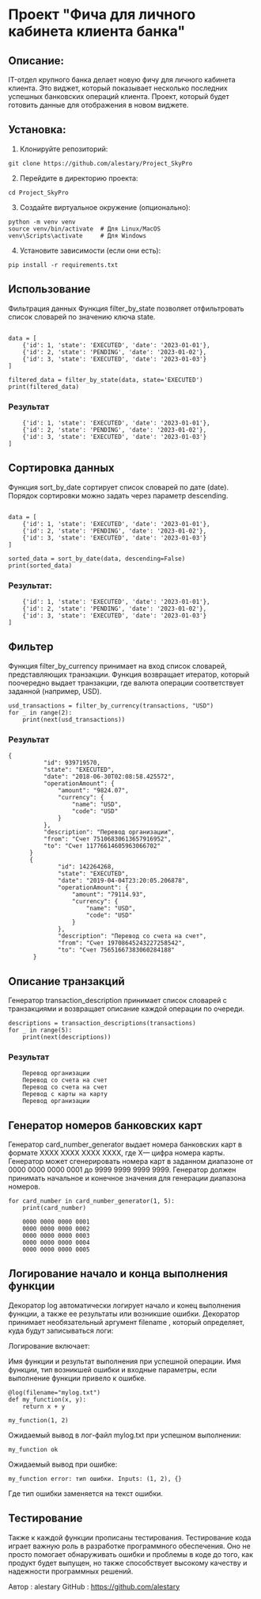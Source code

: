  # Проект "Фича для личного кабинета клиента банка"

## Описание:

IT-отдел крупного банка делает новую фичу для личного кабинета клиента. Это виджет, который показывает несколько последних успешных банковских операций клиента. Проект, который будет готовить данные для отображения в новом виджете.

## Установка:

1. Клонируйте репозиторий:
```
git clone https://github.com/alestary/Project_SkyPro
```

2. Перейдите в директорию проекта:
```
cd Project_SkyPro
```

3. Создайте виртуальное окружение (опционально):
```
python -m venv venv
source venv/bin/activate  # Для Linux/MacOS
venv\Scripts\activate     # Для Windows
```

4. Установите зависимости (если они есть):
```
pip install -r requirements.txt
```
## Использование
Фильтрация данных
Функция filter_by_state позволяет отфильтровать список словарей по значению ключа state.

```from src.processing import filter_by_state

data = [
    {'id': 1, 'state': 'EXECUTED', 'date': '2023-01-01'},
    {'id': 2, 'state': 'PENDING', 'date': '2023-01-02'},
    {'id': 3, 'state': 'EXECUTED', 'date': '2023-01-03'}
]

filtered_data = filter_by_state(data, state='EXECUTED')
print(filtered_data) 
```
### Результат 
```[
    {'id': 1, 'state': 'EXECUTED', 'date': '2023-01-01'},
    {'id': 2, 'state': 'PENDING', 'date': '2023-01-02'},
    {'id': 3, 'state': 'EXECUTED', 'date': '2023-01-03'}
]
```
## Сортировка данных
Функция sort_by_date сортирует список словарей по дате (date). Порядок сортировки можно задать через параметр descending.

```from src.processing import sort_by_date

data = [
    {'id': 1, 'state': 'EXECUTED', 'date': '2023-01-01'},
    {'id': 2, 'state': 'PENDING', 'date': '2023-01-02'},
    {'id': 3, 'state': 'EXECUTED', 'date': '2023-01-03'}
]

sorted_data = sort_by_date(data, descending=False)
print(sorted_data)
```
### Результат:
```[
    {'id': 1, 'state': 'EXECUTED', 'date': '2023-01-01'},
    {'id': 2, 'state': 'PENDING', 'date': '2023-01-02'},
    {'id': 3, 'state': 'EXECUTED', 'date': '2023-01-03'}
]
```
## Фильтер
Функция filter_by_currency принимает на вход список словарей, представляющих транзакции.
Функция возвращает итератор, который поочередно выдает транзакции, где валюта операции соответствует заданной (например, USD).

``` 
usd_transactions = filter_by_currency(transactions, "USD")
for _ in range(2):
    print(next(usd_transactions)) 
```
### Результат
```
{
          "id": 939719570,
          "state": "EXECUTED",
          "date": "2018-06-30T02:08:58.425572",
          "operationAmount": {
              "amount": "9824.07",
              "currency": {
                  "name": "USD",
                  "code": "USD"
              }
          },
          "description": "Перевод организации",
          "from": "Счет 75106830613657916952",
          "to": "Счет 11776614605963066702"
      }
      {
              "id": 142264268,
              "state": "EXECUTED",
              "date": "2019-04-04T23:20:05.206878",
              "operationAmount": {
                  "amount": "79114.93",
                  "currency": {
                      "name": "USD",
                      "code": "USD"
                  }
              },
              "description": "Перевод со счета на счет",
              "from": "Счет 19708645243227258542",
              "to": "Счет 75651667383060284188"
       }
```
## Описание транзакций
Генератор transaction_description принимает список словарей с транзакциями и возвращает описание каждой операции по очереди.
```
descriptions = transaction_descriptions(transactions)
for _ in range(5):
    print(next(descriptions))
```
### Результат
```
    Перевод организации
    Перевод со счета на счет
    Перевод со счета на счет
    Перевод с карты на карту
    Перевод организации
```
## Генератор номеров банковских карт
Генератор card_number_generator выдает номера банковских карт в формате XXXX XXXX XXXX XXXX, где X— цифра номера карты. 
Генератор может сгенерировать номера карт в заданном диапазоне от 0000 0000 0000 0001 до 9999 9999 9999 9999.
Генератор должен принимать начальное и конечное значения для генерации диапазона номеров.

```
for card_number in card_number_generator(1, 5):
    print(card_number)
```
```
    0000 0000 0000 0001
    0000 0000 0000 0002
    0000 0000 0000 0003
    0000 0000 0000 0004
    0000 0000 0000 0005
```
## Логирование начало и конца выполнения функции
Декоратор log автоматически логирует начало и конец выполнения функции, а также ее результаты или возникшие ошибки.
Декоратор принимает необязательный аргумент filename , который определяет, куда будут записываться логи:

Логирование включает:

Имя функции и результат выполнения при успешной операции.
Имя функции, тип возникшей ошибки и входные параметры, если выполнение функции привело к ошибке.

```
@log(filename="mylog.txt")
def my_function(x, y):
    return x + y

my_function(1, 2)
```
Ожидаемый вывод в лог-файл mylog.txt при успешном выполнении:
```
my_function ok
```
Ожидаемый вывод при ошибке:
```
my_function error: тип ошибки. Inputs: (1, 2), {}
```
Где тип ошибки заменяется на текст ошибки.

## Тестирование
Также к каждой функции прописаны тестирования. Тестирование кода играет важную роль в разработке программного обеспечения. 
Оно не просто помогает обнаруживать ошибки и проблемы в коде до того, как продукт будет выпущен, 
но также способствует высокому качеству и надежности программных решений.

Автор : alestary
GitHub : https://github.com/alestary
